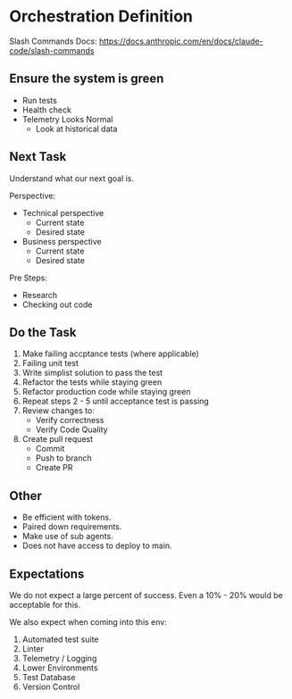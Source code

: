 # Orchestration Definition

Slash Commands Docs: https://docs.anthropic.com/en/docs/claude-code/slash-commands

## Ensure the system is green

- Run tests
- Health check
- Telemetry Looks Normal
    - Look at historical data

## Next Task

Understand what our next goal is.

Perspective:
- Technical perspective
    - Current state
    - Desired state
- Business perspective
    - Current state
    - Desired state

Pre Steps:
- Research
- Checking out code

## Do the Task

1. Make failing accptance tests (where applicable)
2. Failing unit test
3. Write simplist solution to pass the test
4. Refactor the tests while staying green
5. Refactor production code while staying green
6. Repeat steps 2 - 5 until acceptance test is passing
7. Review changes to:
    - Verify correctness
    - Verify Code Quality
8. Create pull request
    - Commit
    - Push to branch
    - Create PR

## Other

- Be efficient with tokens.
- Paired down requirements.
- Make use of sub agents.
- Does not have access to deploy to main.

## Expectations

We do not expect a large percent of success. Even a 10% - 20% would be
acceptable for this.

We also expect when coming into this env:
1. Automated test suite
2. Linter
3. Telemetry / Logging
3. Lower Environments
4. Test Database
5. Version Control

